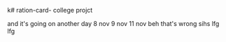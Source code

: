 k# ration-card-
college projct

and it's going on 
another day 8 nov
9 nov
11 nov beh
that's wrong 
sihs
lfg
lfg